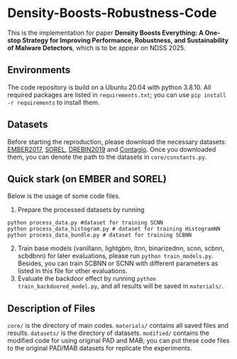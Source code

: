 # Density-Boosts-Robustness-Code
This is the implementation for paper **Density Boosts Everything: A One-stop Strategy for Improving Performance, Robustness, and Sustainability of Malware Detectors**, which is to be appear on NDSS 2025.

## Environments
The code repository is build on a Ubuntu 20.04 with python 3.8.10. 
All required packages are listed in `requirements.txt`; you can use `pip install -r requirements` to install them.

## Datasets
Before starting the reproduction, please download the necessary datasets: [EMBER2017](https://github.com/elastic/ember/tree/d97a0b523de02f3fe5ea6089d080abacab6ee931), [SOREL](https://github.com/sophos/SOREL-20M), [DREBIN2019](https://github.com/s2labres/transcendent-release) and [Contagio](https://contagiodump.blogspot.com/2013/03/16800-clean-and-11960-malicious-files.html). Once you downloaded them, you can denote the path to the datasets in `core/constants.py`.

## Quick stark (on EMBER and SOREL)
Below is the usage of some code files.
1. Prepare the processed datasets by running
```
python process_data.py #dataset for training SCNN
python process_data_histogram.py # dataset for training HistogramNN
python process_data_bundle.py # dataset for training SCBNN
```
2. Train base models (vanillann, lightgbm, ltnn, binarizednn, scnn, scbnn, scbdbnn) for later evaluations, please run `python train_models.py`. Besides, you can train SCBNN or SCNN with different parameters as listed in this file for other evaluations. 
3. Evaluate the backdoor effect by running `python train_backdoored_model.py`, and all results will be saved in `materials/`.




## Description of Files
`core/` is the directory of main codes. 
`materials/` contains all saved files and results. 
`datasets/` is the directory of datasets. 
`modified/` contains the modified code for using original PAD and MAB; you can put these code files to the original PAD/MAB datasets for replicate the experiments.

      
